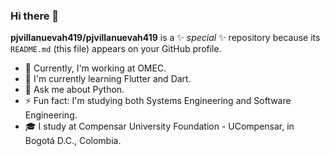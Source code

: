 ### Hi there 👋

**pjvillanuevah419/pjvillanuevah419** is a ✨ _special_ ✨ repository because its `README.md` (this file) appears on your GitHub profile.

- 🔭 Currently, I'm working at OMEC.
- 🌱 I'm currently learning Flutter and Dart.
- 💬 Ask me about Python.
- ⚡ Fun fact: I'm studying both Systems Engineering and Software Engineering.
- 🎓 I study at Compensar University Foundation - UCompensar, in Bogotá D.C., Colombia.
